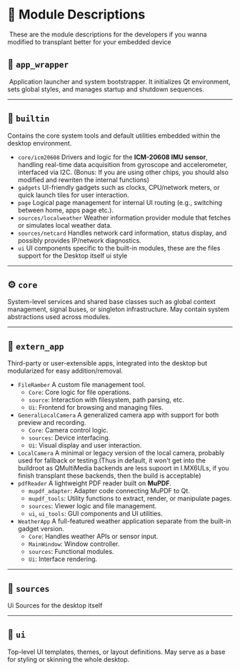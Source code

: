 # 🧩 Module Descriptions

​	These are the module descriptions for the developers if you wanna modified to transplant better for your embedded device

## 🔧 `app_wrapper`

​	Application launcher and system bootstrapper. It initializes Qt environment, sets global styles, and manages startup and shutdown sequences. 

------

## 🧬 `builtin`

Contains the core system tools and default utilities embedded within the desktop environment.

- `core/icm20608`
  Drivers and logic for the **ICM-20608 IMU sensor**, handling real-time data acquisition from gyroscope and accelerometer, interfaced via I2C. (Bonus: If you are using other chips, you should also modified and rewriten the internal functions)
- `gadgets`
  UI-friendly gadgets such as clocks, CPU/network meters, or quick launch tiles for user interaction.
- `page`
  Logical page management for internal UI routing (e.g., switching between home, apps page etc.).
- `sources/localweather`
  Weather information provider module that fetches or simulates local weather data.
- `sources/netcard`
  Handles network card information, status display, and possibly provides IP/network diagnostics.
- `ui`
  UI components specific to the built-in modules, these are the files support for the Desktop itself ui style

------

## ⚙️ `core`

System-level services and shared base classes such as global context management, signal buses, or singleton infrastructure. May contain system abstractions used across modules.

------

## 🚀 `extern_app`

Third-party or user-extensible apps, integrated into the desktop but modularized for easy addition/removal.

- `FileRamber`
  A custom file management tool.
  - `Core`: Core logic for file operations.
  - `source`: Interaction with filesystem, path parsing, etc.
  - `Ui`: Frontend for browsing and managing files.
- `GeneralLocalCamera`
  A generalized camera app with support for both preview and recording.
  - `Core`: Camera control logic.
  - `sources`: Device interfacing.
  - `Ui`: Visual display and user interaction.
- `LocalCamera`
  A minimal or legacy version of the local camera, probably used for fallback or testing.(Thus in default, it won't get into the buildroot as QMultiMedia backends are less supoort in I.MX6ULs, if you finish transplant these backends, then the build is acceptable)
- `pdfReader`
  A lightweight PDF reader built on **MuPDF**.
  - `mupdf_adapter`: Adapter code connecting MuPDF to Qt.
  - `mupdf_tools`: Utility functions to extract, render, or manipulate pages.
  - `sources`: Viewer logic and file management.
  - `ui`, `ui_tools`: GUI components and UI utilities.
- `WeatherApp`
  A full-featured weather application separate from the built-in gadget version.
  - `Core`: Handles weather APIs or sensor input.
  - `MainWindow`: Window controller.
  - `sources`: Functional modules.
  - `Ui`: Interface rendering.

------

## 🧩 `sources`

Ui Sources for the desktop itself

------

## 🎨 `ui`

Top-level UI templates, themes, or layout definitions. May serve as a base for styling or skinning the whole desktop.

